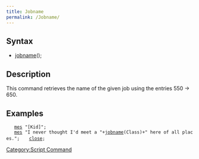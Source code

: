 ```yaml
---
title: Jobname
permalink: /Jobname/
---
```


Syntax
------

-   [jobname](/jobname "wikilink")(<job number>);

Description
-----------

This command retrieves the name of the given job using the entries 550 -&gt; 650.

Examples
--------

`   `[`mes`](/mes "wikilink")` "[Kid]";`
`   `[`mes`](/mes "wikilink")` "I never thought I'd meet a "+`[`jobname`](/jobname "wikilink")`(Class)+" here of all places.";`
`   `[`close`](/close "wikilink")`;`

[Category:Script Command](/Category:Script_Command "wikilink")